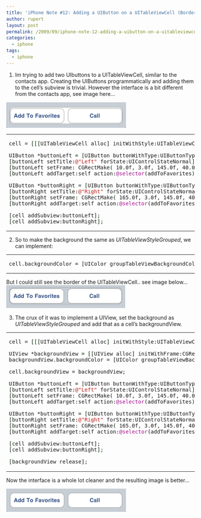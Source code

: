```yaml
---
title: 'iPhone Note #12: Adding a UIButton on a UITableViewCell (Borderless)'
author: rupert
layout: post
permalink: /2009/09/iphone-note-12-adding-a-uibutton-on-a-uitableviewcell-borderless/
categories:
  - iphone
tags:
  - iphone
---
```

1. Im trying to add two UIbuttons to a UITableViewCell, similar to the contacts app. Creating the UIButtons programmatically and adding them to the cell&#8217;s subview is trivial. However the interface is a bit different from the contacts app, see image here&#8230;

<img src="/images/2009/09/UIButtons-dirty.png" alt="UIButtons-dirty.png" border="0" width="320" height="68" />

<div class="wp_syntax">
  <table>
    <tr>
      <td class="code">
        <pre class="objc" style="font-family:monospace;">cell <span style="color: #002200;">=</span> <span style="color: #002200;">&#91;</span><span style="color: #002200;">&#91;</span><span style="color: #002200;">&#91;</span>UITableViewCell alloc<span style="color: #002200;">&#93;</span> initWithStyle<span style="color: #002200;">:</span>UITableViewCellStyleDefault reuseIdentifier<span style="color: #002200;">:</span><span style="color: #bf1d1a;">@</span><span style="color: #bf1d1a;">"ButtonCell"</span><span style="color: #002200;">&#93;</span> autorelease<span style="color: #002200;">&#93;</span>;
&nbsp;
UIButton <span style="color: #002200;">*</span>buttonLeft <span style="color: #002200;">=</span> <span style="color: #002200;">&#91;</span>UIButton buttonWithType<span style="color: #002200;">:</span>UIButtonTypeRoundedRect<span style="color: #002200;">&#93;</span>;
<span style="color: #002200;">&#91;</span>buttonLeft setTitle<span style="color: #002200;">:</span><span style="color: #bf1d1a;">@</span><span style="color: #bf1d1a;">"Left"</span> forState<span style="color: #002200;">:</span>UIControlStateNormal<span style="color: #002200;">&#93;</span>;
<span style="color: #002200;">&#91;</span>buttonLeft setFrame<span style="color: #002200;">:</span> CGRectMake<span style="color: #002200;">&#40;</span> 10.0f, 3.0f, 145.0f, 40.0f<span style="color: #002200;">&#41;</span><span style="color: #002200;">&#93;</span>;
<span style="color: #002200;">&#91;</span>buttonLeft addTarget<span style="color: #002200;">:</span>self action<span style="color: #002200;">:</span><span style="color: #a61390;">@selector</span><span style="color: #002200;">&#40;</span>addToFavorites<span style="color: #002200;">&#41;</span> forControlEvents<span style="color: #002200;">:</span>UIControlEventTouchUpInside<span style="color: #002200;">&#93;</span>;
&nbsp;
UIButton <span style="color: #002200;">*</span>buttonRight <span style="color: #002200;">=</span> <span style="color: #002200;">&#91;</span>UIButton buttonWithType<span style="color: #002200;">:</span>UIButtonTypeRoundedRect<span style="color: #002200;">&#93;</span>;
<span style="color: #002200;">&#91;</span>buttonRight setTitle<span style="color: #002200;">:</span><span style="color: #bf1d1a;">@</span><span style="color: #bf1d1a;">"Right"</span> forState<span style="color: #002200;">:</span>UIControlStateNormal<span style="color: #002200;">&#93;</span>;
<span style="color: #002200;">&#91;</span>buttonRight setFrame<span style="color: #002200;">:</span> CGRectMake<span style="color: #002200;">&#40;</span> 165.0f, 3.0f, 145.0f, 40.0f<span style="color: #002200;">&#41;</span><span style="color: #002200;">&#93;</span>;
<span style="color: #002200;">&#91;</span>buttonRight addTarget<span style="color: #002200;">:</span>self action<span style="color: #002200;">:</span><span style="color: #a61390;">@selector</span><span style="color: #002200;">&#40;</span>addToFavorites<span style="color: #002200;">&#41;</span> forControlEvents<span style="color: #002200;">:</span>UIControlEventTouchUpInside<span style="color: #002200;">&#93;</span>;
&nbsp;
<span style="color: #002200;">&#91;</span>cell addSubview<span style="color: #002200;">:</span>buttonLeft<span style="color: #002200;">&#93;</span>;
<span style="color: #002200;">&#91;</span>cell addSubview<span style="color: #002200;">:</span>buttonRight<span style="color: #002200;">&#93;</span>;</pre>
      </td>
    </tr>
  </table>
</div>

2. So to make the background the same as *UITableViewStyleGrouped*, we can implement:

<div class="wp_syntax">
  <table>
    <tr>
      <td class="code">
        <pre class="objc" style="font-family:monospace;">cell.backgroundColor <span style="color: #002200;">=</span> <span style="color: #002200;">&#91;</span>UIColor groupTableViewBackgroundColor<span style="color: #002200;">&#93;</span>;</pre>
      </td>
    </tr>
  </table>
</div>

But I could still see the border of the UITableViewCell.. see image below&#8230;  
<img src="/images/2009/09/UIButtons-not-so-clean.png" alt="UIButtons-not-so-clean.png" border="0" width="318" height="61" />

3. The crux of it was to implement a UIView, set the background as *UITableViewStyleGrouped* and add that as a cell&#8217;s backgroundView.

<div class="wp_syntax">
  <table>
    <tr>
      <td class="code">
        <pre class="objc" style="font-family:monospace;">cell <span style="color: #002200;">=</span> <span style="color: #002200;">&#91;</span><span style="color: #002200;">&#91;</span><span style="color: #002200;">&#91;</span>UITableViewCell alloc<span style="color: #002200;">&#93;</span> initWithStyle<span style="color: #002200;">:</span>UITableViewCellStyleDefault reuseIdentifier<span style="color: #002200;">:</span><span style="color: #bf1d1a;">@</span><span style="color: #bf1d1a;">"ButtonCell"</span><span style="color: #002200;">&#93;</span> autorelease<span style="color: #002200;">&#93;</span>;
&nbsp;
UIView <span style="color: #002200;">*</span>backgroundView <span style="color: #002200;">=</span> <span style="color: #002200;">&#91;</span><span style="color: #002200;">&#91;</span>UIView alloc<span style="color: #002200;">&#93;</span> initWithFrame<span style="color: #002200;">:</span>CGRectMake<span style="color: #002200;">&#40;</span>0.0f, 0.0f, 320.0f, 44.0f<span style="color: #002200;">&#41;</span><span style="color: #002200;">&#93;</span>;
backgroundView.backgroundColor <span style="color: #002200;">=</span> <span style="color: #002200;">&#91;</span>UIColor groupTableViewBackgroundColor<span style="color: #002200;">&#93;</span>;
&nbsp;
cell.backgroundView <span style="color: #002200;">=</span> backgroundView;
&nbsp;
UIButton <span style="color: #002200;">*</span>buttonLeft <span style="color: #002200;">=</span> <span style="color: #002200;">&#91;</span>UIButton buttonWithType<span style="color: #002200;">:</span>UIButtonTypeRoundedRect<span style="color: #002200;">&#93;</span>;
<span style="color: #002200;">&#91;</span>buttonLeft setTitle<span style="color: #002200;">:</span><span style="color: #bf1d1a;">@</span><span style="color: #bf1d1a;">"Left"</span> forState<span style="color: #002200;">:</span>UIControlStateNormal<span style="color: #002200;">&#93;</span>;
<span style="color: #002200;">&#91;</span>buttonLeft setFrame<span style="color: #002200;">:</span> CGRectMake<span style="color: #002200;">&#40;</span> 10.0f, 3.0f, 145.0f, 40.0f<span style="color: #002200;">&#41;</span><span style="color: #002200;">&#93;</span>;
<span style="color: #002200;">&#91;</span>buttonLeft addTarget<span style="color: #002200;">:</span>self action<span style="color: #002200;">:</span><span style="color: #a61390;">@selector</span><span style="color: #002200;">&#40;</span>addToFavorites<span style="color: #002200;">&#41;</span> forControlEvents<span style="color: #002200;">:</span>UIControlEventTouchUpInside<span style="color: #002200;">&#93;</span>;
&nbsp;
UIButton <span style="color: #002200;">*</span>buttonRight <span style="color: #002200;">=</span> <span style="color: #002200;">&#91;</span>UIButton buttonWithType<span style="color: #002200;">:</span>UIButtonTypeRoundedRect<span style="color: #002200;">&#93;</span>;
<span style="color: #002200;">&#91;</span>buttonRight setTitle<span style="color: #002200;">:</span><span style="color: #bf1d1a;">@</span><span style="color: #bf1d1a;">"Right"</span> forState<span style="color: #002200;">:</span>UIControlStateNormal<span style="color: #002200;">&#93;</span>;
<span style="color: #002200;">&#91;</span>buttonRight setFrame<span style="color: #002200;">:</span> CGRectMake<span style="color: #002200;">&#40;</span> 165.0f, 3.0f, 145.0f, 40.0f<span style="color: #002200;">&#41;</span><span style="color: #002200;">&#93;</span>;
<span style="color: #002200;">&#91;</span>buttonRight addTarget<span style="color: #002200;">:</span>self action<span style="color: #002200;">:</span><span style="color: #a61390;">@selector</span><span style="color: #002200;">&#40;</span>addToFavorites<span style="color: #002200;">&#41;</span> forControlEvents<span style="color: #002200;">:</span>UIControlEventTouchUpInside<span style="color: #002200;">&#93;</span>;
&nbsp;
<span style="color: #002200;">&#91;</span>cell addSubview<span style="color: #002200;">:</span>buttonLeft<span style="color: #002200;">&#93;</span>;
<span style="color: #002200;">&#91;</span>cell addSubview<span style="color: #002200;">:</span>buttonRight<span style="color: #002200;">&#93;</span>;
&nbsp;
<span style="color: #002200;">&#91;</span>backgroundView release<span style="color: #002200;">&#93;</span>;</pre>
      </td>
    </tr>
  </table>
</div>

Now the interface is a whole lot cleaner and the resulting image is better&#8230;

<img src="/images/2009/09/UIButtons-clean.png" alt="UIButtons-clean.png" border="0" width="320" height="62" />